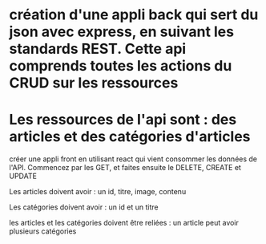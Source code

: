 # création d'une appli back qui sert du json avec express, en suivant les standards REST. Cette api comprends toutes les actions du CRUD sur les ressources

# Les ressources de l'api sont : des articles et des catégories d'articles

créer une appli front en utilisant react qui vient consommer les données de l'API. Commencez par les GET, et faites ensuite le DELETE, CREATE et UPDATE

Les articles doivent avoir : un id, titre, image, contenu

Les catégories doivent avoir : un id et un titre

les articles et les catégories doivent être reliées : un article peut avoir plusieurs catégories